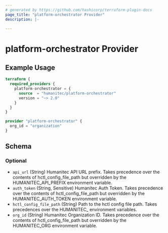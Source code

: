 ```yaml
---
# generated by https://github.com/hashicorp/terraform-plugin-docs
page_title: "platform-orchestrator Provider"
description: |-
  
---
```


# platform-orchestrator Provider



## Example Usage

```terraform
terraform {
  required_providers {
    platform-orchestrator = {
      source  = "humanitec/platform-orchestrator"
      version = "~> 2.0"
    }
  }
}

provider "platform-orchestrator" {
  org_id = "organization"
}
```

<!-- schema generated by tfplugindocs -->
## Schema

### Optional

- `api_url` (String) Humanitec API URL prefix. Takes precedence over the contents of hctl_config_file_path but overridden by the HUMANITEC_API_PREFIX environment variable.
- `auth_token` (String, Sensitive) Humanitec Auth Token. Takes precedence over the contents of hctl_config_file_path but overridden by the HUMANITEC_AUTH_TOKEN environment variable.
- `hctl_config_file_path` (String) Path to the hctl config file path. Takes precedences over the HUMANITEC_ environment variables.
- `org_id` (String) Humanitec Organization ID. Takes precedence over the contents of hctl_config_file_path but overridden by the HUMANITEC_ORG environment variable.
